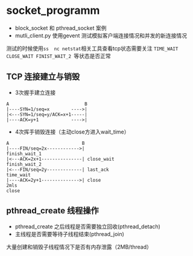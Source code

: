 # socket_programm
- block_socket 和 pthread_socket 案例
- mutli_client.py 使用gevent 测试模拟客户端连接情况和并发的新连接情况


测试的时候使用`ss  nc netstat`相关工具查看tcp状态需要关注
`TIME_WAIT CLOSE_WAIT FINIST_WAIT_2 `等状态是否正常

## TCP 连接建立与销毁 ##
- 3次握手建立连接
```
A                            B
|----SYN=1/seq=x        ---->|
|<---SYN=1/seq=y/ACK=x+1-----|
|----ACK=y+1            ---->|

```

- 4次挥手销毁连接（主动close方进入wait_time）
```
A                           B
|----FIN/seq=2x------------>|
finish_wait_1
|<---ACK=2x+1---------------| close_wait
finish_wait_2
|<---FIN/seq=2y-------------| last_ack
time_wait
|----ACK=2y+1-------------->| close
2mls
close
```

## pthread_create 线程操作 ##
- pthread_create 之后线程是否需要独立回收(pthread_detach)
- 主线程是否需要等待子线程结束(pthread_join)

大量创建和销毁子线程情况下是否有内存泄露（2MB/thread）

